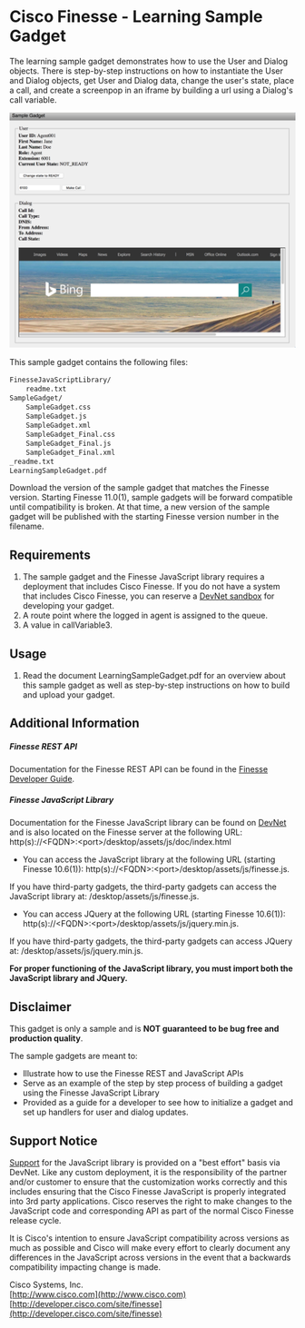 # Cisco Finesse - Learning Sample Gadget
The learning sample gadget demonstrates how to use the User and Dialog objects. There is step-by-step instructions on how to instantiate the User and Dialog objects, get User and Dialog data, change the user's state, place a call, and create a screenpop in an iframe by building a url using a Dialog's call variable.

![Sample Gadget Screenshot](Screenshot.png)

This sample gadget contains the following files:

	FinesseJavaScriptLibrary/
		readme.txt
	SampleGadget/
		SampleGadget.css
		SampleGadget.js
		SampleGadget.xml
		SampleGadget_Final.css
		SampleGadget_Final.js
		SampleGadget_Final.xml
	_readme.txt
	LearningSampleGadget.pdf

Download the version of the sample gadget that matches the Finesse version. Starting Finesse 11.0(1), sample gadgets will be forward compatible until compatibility is broken. At that time, a new version of the sample gadget will be published with the starting Finesse version number in the filename.

## Requirements
1. The sample gadget and the Finesse JavaScript library requires a deployment that includes Cisco Finesse. If you do not have a system that includes Cisco Finesse, you can reserve a [DevNet sandbox](https://developer.cisco.com/docs/finesse/#!sandbox) for developing your gadget.
1. A route point where the logged in agent is assigned to the queue.
1. A value in callVariable3.

## Usage
1. Read the document LearningSampleGadget.pdf for an overview about this sample gadget as well as step-by-step instructions on how to build and upload your gadget.

## Additional Information
##### Finesse REST API
Documentation for the Finesse REST API can be found in the [Finesse Developer Guide](https://developer.cisco.com/docs/finesse/#!rest-api-dev-guide).

##### Finesse JavaScript Library
Documentation for the Finesse JavaScript library can be found on [DevNet](https://developer.cisco.com/docs/finesse/#!javascript-library) and is also located on the Finesse server at the following URL: http(s)://&lt;FQDN&gt;:&lt;port&gt;/desktop/assets/js/doc/index.html

- You can access the JavaScript library at the following URL (starting Finesse 10.6(1)): http(s)://&lt;FQDN&gt;:&lt;port&gt;/desktop/assets/js/finesse.js.

 If you have third-party gadgets, the third-party gadgets can access the JavaScript library at: /desktop/assets/js/finesse.js.

- You can access JQuery at the following URL (starting Finesse 10.6(1)): http(s)://&lt;FQDN&gt;:&lt;port&gt;/desktop/assets/js/jquery.min.js.

 If you have third-party gadgets, the third-party gadgets can access JQuery at: /desktop/assets/js/jquery.min.js.

**For proper functioning of the JavaScript library, you must import both the JavaScript library and JQuery.**

## Disclaimer
This gadget is only a sample and is **NOT guaranteed to be bug free and production quality**.

The sample gadgets are meant to:
- Illustrate how to use the Finesse REST and JavaScript APIs
- Serve as an example of the step by step process of building a gadget using the Finesse JavaScript Library
- Provided as a guide for a developer to see how to initialize a gadget and set up handlers for user and dialog updates.

## Support Notice
[Support](https://developer.cisco.com/site/support) for the JavaScript library is provided on a "best effort" basis via DevNet. Like any custom deployment, it is the responsibility of the partner and/or customer to ensure that the customization works correctly and this includes ensuring that the Cisco Finesse JavaScript is properly integrated into 3rd party applications. Cisco reserves the right to make changes to the JavaScript code and corresponding API as part of the normal Cisco Finesse release cycle.

It is Cisco's intention to ensure JavaScript compatibility across versions as much as possible and Cisco will make every effort to clearly document any differences in the JavaScript across versions in the event that a backwards compatibility impacting change is made.

Cisco Systems, Inc.<br>
[http://www.cisco.com](http://www.cisco.com)<br>
[http://developer.cisco.com/site/finesse](http://developer.cisco.com/site/finesse)